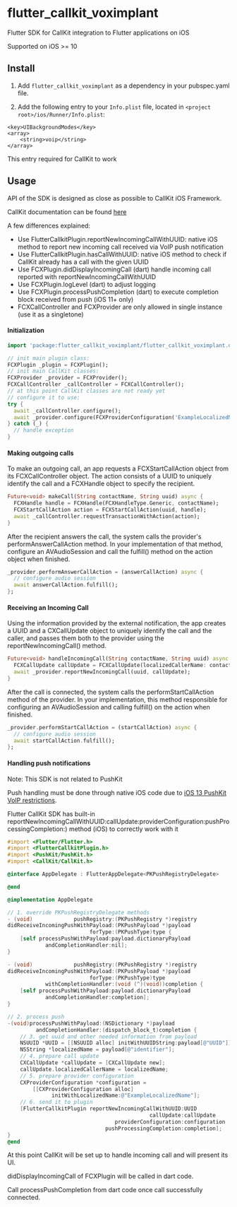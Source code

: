 # flutter_callkit_voximplant

Flutter SDK for CallKit integration to Flutter applications on iOS

Supported on iOS >= 10

## Install
1. Add `flutter_callkit_voximplant` as a dependency in your pubspec.yaml file.

2. Add the following entry to your `Info.plist` file, located in `<project root>/ios/Runner/Info.plist`:
```
<key>UIBackgroundModes</key>
<array>
	<string>voip</string>
</array>
```
This entry required for CallKit to work

## Usage

API of the SDK is designed as close as possible to CallKit iOS Framework.

CallKit documentation can be found [here](https://developer.apple.com/documentation/callkit)

A few differences explained:


- Use FlutterCallkitPlugin.reportNewIncomingCallWithUUID: native iOS method to report new incoming call received via VoIP push notification
- Use FlutterCallkitPlugin.hasCallWithUUID: native iOS method to check if CallKit already has a call with the given UUID
- Use FCXPlugin.didDisplayIncomingCall (dart) handle incoming call reported with reportNewIncomingCallWithUUID
- Use FCXPlugin.logLevel (dart) to adjust logging
- Use FCXPlugin.processPushCompletion (dart) to execute completion block received from push (iOS 11+ only)
- FCXCallController and FCXProvider are only allowed in single instance (use it as a singletone)

#### Initialization
```dart
import 'package:flutter_callkit_voximplant/flutter_callkit_voximplant.dart';

// init main plugin class:
FCXPlugin _plugin = FCXPlugin();
// init main CallKit classes:
FCXProvider _provider = FCXProvider();
FCXCallController _callController = FCXCallController();
// at this point CallKit classes are not ready yet
// configure it to use:
try {
  await _callController.configure();
  await _provider.configure(FCXProviderConfiguration('ExampleLocalizedName'));
} catch (_) {
  // handle exception
}
```

#### Making outgoing calls
To make an outgoing call, an app requests a FCXStartCallAction object from its FCXCallController object.
The action consists of a UUID to uniquely identify the call and a FCXHandle object to specify the recipient.
```dart
Future<void> makeCall(String contactName, String uuid) async {
  FCXHandle handle = FCXHandle(FCXHandleType.Generic, contactName);
  FCXStartCallAction action = FCXStartCallAction(uuid, handle);
  await _callController.requestTransactionWithAction(action);
}
```

After the recipient answers the call, the system calls the provider's performAnswerCallAction method.
In your implementation of that method, configure an AVAudioSession and call the fulfill() method 
on the action object when finished.

```dart
_provider.performAnswerCallAction = (answerCallAction) async {
  // configure audio session
  await answerCallAction.fulfill();
};
```

#### Receiving an Incoming Call

Using the information provided by the external notification, 
the app creates a UUID and a CXCallUpdate object to uniquely identify the call and the caller,
and passes them both to the provider using the reportNewIncomingCall() method.

```dart
Future<void> handleIncomingCall(String contactName, String uuid) async {
  FCXCallUpdate callUpdate = FCXCallUpdate(localizedCallerName: contactName);
  await _provider.reportNewIncomingCall(uuid, callUpdate);
}
```

After the call is connected, the system calls the performStartCallAction method of the provider.
In your implementation, this method responsible for configuring an AVAudioSession
and calling fulfill() on the action when finished.

```dart
_provider.performStartCallAction = (startCallAction) async {
  // configure audio session
  await startCallAction.fulfill();
};
```

#### Handling push notifications

Note: This SDK is not related to PushKit

Push handling must be done through native iOS code due to [iOS 13 PushKit VoIP restrictions](https://developer.apple.com/documentation/pushkit/pkpushregistrydelegate/2875784-pushregistry).

Flutter CallKit SDK has built-in reportNewIncomingCallWithUUID:callUpdate:providerConfiguration:pushProcessingCompletion:) method (iOS) to correctly work with it

```objective-c
#import <Flutter/Flutter.h>
#import <FlutterCallkitPlugin.h>
#import <PushKit/PushKit.h>
#import <CallKit/CallKit.h>

@interface AppDelegate : FlutterAppDelegate<PKPushRegistryDelegate>

@end

@implementation AppDelegate

// 1. override PKPushRegistryDelegate methods
- (void)             pushRegistry:(PKPushRegistry *)registry 
didReceiveIncomingPushWithPayload:(PKPushPayload *)payload 
                          forType:(PKPushType)type {
    [self processPushWithPayload:payload.dictionaryPayload 
            andCompletionHandler:nil];
}

- (void)             pushRegistry:(PKPushRegistry *)registry 
didReceiveIncomingPushWithPayload:(PKPushPayload *)payload
                          forType:(PKPushType)type 
            withCompletionHandler:(void (^)(void))completion {
    [self processPushWithPayload:payload.dictionaryPayload
            andCompletionHandler:completion];
}

// 2. process push
-(void)processPushWithPayload:(NSDictionary *)payload 
         andCompletionHandler:(dispatch_block_t)completion {
    // 3. get uuid and other needed information from payload
    NSUUID *UUID = [[NSUUID alloc] initWithUUIDString:payload[@"UUID"]];
    NSString *localizedName = payload[@"identifier"];
    // 4. prepare call update
    CXCallUpdate *callUpdate = [CXCallUpdate new];
    callUpdate.localizedCallerName = localizedName;
    // 5. prepare provider configuration
    CXProviderConfiguration *configuration = 
        [[CXProviderConfiguration alloc] 
              initWithLocalizedName:@"ExampleLocalizedName"];
    // 6. send it to plugin
    [FlutterCallkitPlugin reportNewIncomingCallWithUUID:UUID
                                             callUpdate:callUpdate
                                  providerConfiguration:configuration
                               pushProcessingCompletion:completion];
}
@end
```

At this point CallKit will be set up to handle incoming call and will present its UI.

didDisplayIncomingCall of FCXPlugin will be called in dart code.

Call processPushCompletion from dart code once call successfully connected.
